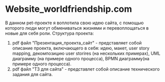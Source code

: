 # Website_worldfriendship.com
В данном pet-проекте я воплотила свою идею сайта, с помощью которого люди могут обмениваться жизнями и перевоплощаться в новые для себя роли.
Структура проекта: 
1. pdf файл "Презентация_проекта_сайт" - представляет собой описание проекта, включающего в себя: идею, макет, user story mapping, декомпозицию user storires (на нескольких примерах), UML диаграмму (на примере одного процесса), BPMN диаграмму(на примере одного процесса).
2. pdf файл "ТЗ для сайта" - представлет собой описание технического задания для сайта.
